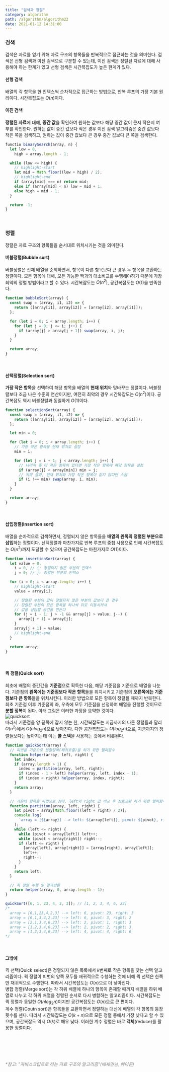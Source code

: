 ```yaml
---
title: "검색과 정렬"
category: algorithm
path: /algorithm/algorithm22
date: 2021-01-12 14:31:00
---
```


### 검색

검색은 자료를 얻기 위해 자료 구조의 항목들을 반복적으로 접근하는 것을 의미한다. 검색은 선형 검색과 이진 검색으로 구분할 수 있는데, 이진 검색은 정렬된 자료에 대해 사용해야 하는 한계가 있고 선형 검색은 시간복잡도가 높은 한계가 있다.

#### 선형 검색

배열의 각 항목을 한 인덱스씩 순차적으로 접근하는 방법으로, 반복 루프의 가장 기본 원리이다. 시간복잡도는 $O(n)$이다.

#### 이진 검색

**정렬된 자료**에 대해, **중간 값**을 확인하여 원하는 값보다 해당 중간 값이 큰지 작은지 여부를 확인한다. 원하는 값이 중간 값보다 작은 경우 이진 검색 알고리즘은 중간 값보다 작은 쪽을 검색하고, 원하는 값이 중간 값보다 큰 경우 중간 값보다 큰 쪽을 검색한다.

```jsx
functio binarySearch(array, n) {
  let low = 0,
    high = array.length - 1;

  while (low <= high) {
    // highlight-start
    let mid = Math.floor((low + high) / 2);
    // highlight-end
    if (array[mid] === n) return mid;
    else if (array[mid] < n) low = mid + 1;
    else high = mid - 1;
  }

  return -1;
}
```

<br />

### 정렬

정렬은 자료 구조의 항목들을 순서대로 위치시키는 것을 의미한다.

#### 버블정렬(Bubble sort)

버블정렬은 전체 배열을 순회하면서, 항목이 다른 항목보다 큰 경우 두 항목을 교환하는 정렬이다. 모든 항목에 대해, 모든 가능한 짝과의 대소비교를 수행해야하기 때문에 가장 최악의 정렬 방법이라고 할 수 있다. 시간복잡도는 $O(n{^2})$, 공간복잡도는 $O(1)$을 만족한다.

```jsx
function bubbleSort(array) {
  const swap = (array, i1, i2) => {
    return ([array[i1], array[i2]] = [array[i2], array[i1]]);
  };

  for (let i = 0; i < array.length; i++) {
    for (let j = 0; j <= i; j++) {
      if (array[j] > array[j + 1]) swap(array, i, j);
    }
  }

  return array;
}
```

<br />

#### 선택정렬(Selection sort)

**가장 작은 항목**을 선택하여 해당 항목을 배열의 **현재 위치**와 맞바꾸는 정렬이다. 버블정렬보다 조금 나은 수준의 연산이지만, 여전히 최악의 경우 시간복잡도는 $O(n{^2})$이다. 공간복잡도 역시 버블정렬과 동일하게 $O(1)$이다.

```jsx
function selectionSort(array) {
  const swap = (array, i1, i2) => {
    return ([array[i1], array[i2]] = [array[i2], array[i1]]);
  };

  let min = 0;

  for (let i = 0; i < array.length; i++) {
    // 가장 작은 항목을 현재 위치로 설정
    min = i;

    for (let j = i + 1; j < array.length; j++) {
      // 나머지 중 더 작은 항목이 있다면 가장 작은 항목에 해당 항목을 설정
      if (array[j] < array[min]) min = j;
      // 위의 결과, 현재 위치와 가장 작은 항목이 같지 않다면 스왑
      if (i !== min) swap(array, i, min);
    }
  }

  return array;
}
```

<br />

#### 삽입정렬(Insertion sort)

배열을 순차적으로 검색하면서, 정렬되지 않은 항목들을 **배열의 왼쪽의 정렬된 부분으로 삽입**하는 정렬이다. 선택정렬과 마찬가지로 반복 루프의 중첩 사용으로 인해 시간복잡도는 $O(n{^2})$까지 도달할 수 있으며 공간복잡도는 마찬가지로 $O(1)$이다.

```jsx
function insertionSort(array) {
  let value = 0,
    i = 0, // i: 정렬되지 않은 부분의 인덱스
    j = 0; // j: 정렬된 부분의 인덱스

  for (i = 0; i < array.length; i++) {
    // highlight-start
    value = array[i];

    // 정렬된 부분의 값이 정렬되지 않은 부분의 값보다 큰 경우
    // 정렬된 부분의 모든 항목을 하나씩 뒤로 이동시켜서
    // 값을 삽입할 공간을 만든다
    for (j = i - 1; j > -1 && array[j] > value; j--) {
      array[j + 1] = array[j];
    }
    array[j + 1] = value;
    // highlight-end
  }

  return array;
}
```

<br />

#### 퀵 정렬(Quick sort)

최초에 배열의 중간값을 **기준점**으로 획득한 다음, 해당 기준점을 기준으로 배열을 나눈다. 기준점의 **왼쪽에는 기준점보다 작은 항목**들을 위치시키고 기준점의 **오른쪽에는 기준점보다 큰 항목**들을 위치시킨다. 이러한 방법으로 모든 항목이 정렬될 때까지 반복한다. 최초 기준점 이후 기준점의 좌, 우측에 모두 기준점을 선정하여 배열을 진행할 것이므로 **분할 정복**이 된다. 아래 그림은 이러한 과정을 요약한 것이다.  
![quicksort](https://user-images.githubusercontent.com/67884699/104813540-1a2fd300-584d-11eb-8a58-2f06819693e6.jpg)  
따라서 기준점을 양 끝쪽에 잡지 않는 한, 시간복잡도는 지금까지의 다른 정렬들과 달리 $O(n{^2})$에서 $O(nlog{_2}{n})$으로 낮아진다. 다만 공간복잡도는 $O(log{_2}{n})$으로, 지금까지의 정렬들보다는 높아지는데 이는 **콜 스택**을 사용하는 것에서 비롯된다.

```jsx
function quickSort(array) {
  // 피벗을 기준으로 분할정복(재귀호출)을 하기 위한 헬퍼함수
  function helper(array, left, right) {
    let index;
    if (array.length > 1) {
      index = partition(array, left, right);
      if (index - 1 > left) helper(array, left, index - 1);
      if (index < right) helper(array, index, right);
    }
    return array;
  }

  // 가운데 항목을 피벗으로 삼아, left와 right 값 비교 후 상호교환 하기 위한 헬퍼함수
  function partition(array, left, right) {
    let pivot = array[Math.floor((left + right) / 2)];
    console.log(
      `array = [${array}] --> left: ${array[left]}, pivot: ${pivot}, right: ${array[right]}`
    );
    while (left <= right) {
      while (pivot > array[left]) left++;
      while (pivot < array[right]) right--;
      if (left <= right) {
        [array[left], array[right]] = [array[right], array[left]];
        left++;
        right--;
      }
    }
    return left;
  }

  // 퀵 정렬 수행 및 결과반환
  return helper(array, 0, array.length - 1);
}

quickSort([6, 1, 23, 4, 2, 3]); // [1, 2, 3, 4, 6, 23]
/*
  array = [6,1,23,4,2,3] --> left: 6, pivot: 23, right: 3
  array = [6,1,3,4,2,23] --> left: 6, pivot: 3, right: 2
  array = [2,1,3,4,6,23] --> left: 2, pivot: 1, right: 3
  array = [1,2,3,4,6,23] --> left: 2, pivot: 2, right: 3
  array = [1,2,3,4,6,23] --> left: 4, pivot: 4, right: 6
*/
```

<br />

#### 그밖에

퀵 선택(Quick select)은 정렬되지 않은 목록에서 $k$번째로 작은 항목을 찾는 선택 알고리즘이다. 퀵 정렬이 피벗의 양쪽 모두를 재귀적으로 수행하는 것에 비해 퀵 선택은 한쪽만 재귀적으로 수행한다. 따라서 시간복잡도는 $O(n)$으로 더 낮아진다.  
병합 정렬(Merge sort)는 각 하위 배열에 하나의 항목이 존재할 때까지 배열을 하위 배열로 나누고 각 하위 배열을 정렬된 순서로 다시 병합하는 알고리즘이다. 시간복잡도는 퀵 정렬과 동일한 $O(nlog{_2}{n})$이지만 공간복잡도는 $O(n)$으로 큰 편이다.  
계수 정렬(Coutn sort)은 항목들을 교환하면서 정렬하는 대신에 배열의 각 항목의 등장 횟수를 센다. 따라서 시간복잡도는 $O(k+n)$으로 모든 정렬 중에서 가장 낮다고 할 수 있으며, 공간복잡도 역시 $O(k)$로 매우 낮다. 이러한 계수 정렬은 바로 **객체**(reduce)를 활용한 정렬이다.

<br />
<br />
<br />
<br />

<text style="color:gray">_\*참고: "자바스크립트로 하는 자료 구조와 알고리즘"(배세민님, 에이콘)_</text>
